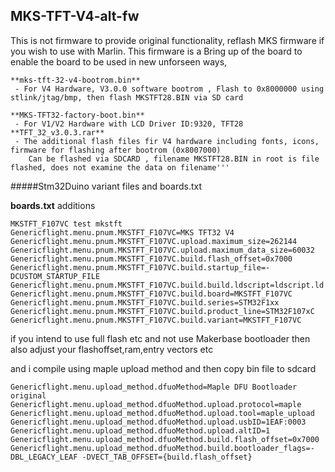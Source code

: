 ## MKS-TFT-V4-alt-fw
This is not firmware to provide original functionality, reflash MKS firmware if you wish to use with Marlin.
This firmware is a Bring up of the board to enable the board to be used in new unforseen ways,

```
**mks-tft-32-v4-bootrom.bin**
 - For V4 Hardware, V3.0.0 software bootrom , Flash to 0x8000000 using stlink/jtag/bmp, then flash MKSTFT28.BIN via SD card

**MKS-TFT32-factory-boot.bin**
 - For V1/V2 Hardware with LCD Driver ID:9320, TFT28
**TFT_32_v3.0.3.rar**
 - The additional flash files fir V4 hardware including fonts, icons, firmware for flashing after bootrom (0x8007000)
	Can be flashed via SDCARD , filename MKSTFT28.BIN in root is file flashed, does not examine the data on filename'''
```	
	


#####Stm32Duino variant files and boards.txt 

__boards.txt__ additions
```
MKSTFT_F107VC test mkstft
Genericflight.menu.pnum.MKSTFT_F107VC=MKS TFT32 V4
Genericflight.menu.pnum.MKSTFT_F107VC.upload.maximum_size=262144
Genericflight.menu.pnum.MKSTFT_F107VC.upload.maximum_data_size=60032
Genericflight.menu.pnum.MKSTFT_F107VC.build.flash_offset=0x7000
Genericflight.menu.pnum.MKSTFT_F107VC.build.startup_file=-DCUSTOM_STARTUP_FILE
Genericflight.menu.pnum.MKSTFT_F107VC.build.build.ldscript=ldscript.ld
Genericflight.menu.pnum.MKSTFT_F107VC.build.board=MKSTFT_F107VC
Genericflight.menu.pnum.MKSTFT_F107VC.build.series=STM32F1xx
Genericflight.menu.pnum.MKSTFT_F107VC.build.product_line=STM32F107xC
Genericflight.menu.pnum.MKSTFT_F107VC.build.variant=MKSTFT_F107VC
```
if you intend to use full flash etc and not use Makerbase bootloader then also adjust your flashoffset,ram,entry vectors etc




and i compile using maple upload method and then copy bin file to sdcard
```
Genericflight.menu.upload_method.dfuoMethod=Maple DFU Bootloader original
Genericflight.menu.upload_method.dfuoMethod.upload.protocol=maple
Genericflight.menu.upload_method.dfuoMethod.upload.tool=maple_upload
Genericflight.menu.upload_method.dfuoMethod.upload.usbID=1EAF:0003
Genericflight.menu.upload_method.dfuoMethod.upload.altID=1
Genericflight.menu.upload_method.dfuoMethod.build.flash_offset=0x7000
Genericflight.menu.upload_method.dfuoMethod.build.bootloader_flags=-DBL_LEGACY_LEAF -DVECT_TAB_OFFSET={build.flash_offset}
```
